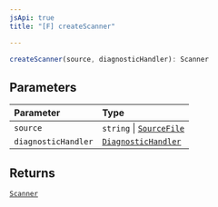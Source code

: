 ```yaml
---
jsApi: true
title: "[F] createScanner"

---
```

```ts
createScanner(source, diagnosticHandler): Scanner
```

## Parameters

| Parameter | Type |
| :------ | :------ |
| `source` | `string` \| [`SourceFile`](../interfaces/SourceFile.md) |
| `diagnosticHandler` | [`DiagnosticHandler`](../type-aliases/DiagnosticHandler.md) |

## Returns

[`Scanner`](../interfaces/Scanner.md)
